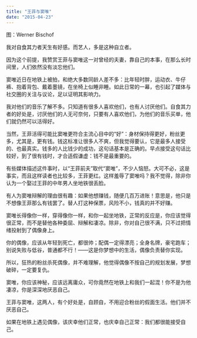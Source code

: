 ```yaml
---
title: "王菲与窦唯"
date: "2015-04-23"
---
```


图：Werner Bischof

我对自食其力者天生有好感。而艺人，多是这种自立者。

因为这个前提，我赞赏王菲与窦唯这一对曾经的夫妻，靠自己的本事，在那么长时间里，人们依然没有淡忘他们。

窦唯近日在地铁上被拍，和绝大多数同龄人差不多：比年轻时胖，运动衣、牛仔裤、抱着背包、戴着墨镜，在坐椅上似睡非睡。如此日常的一幕，也引起了媒体与社交圈的关注与议论，足以证明其影响力。

我对他们的音乐了解不多。只知道有很多人喜欢他们，也有人讨厌他们。自食其力者的好处是，讨厌他们的人无可奈何，只要有人喜欢他们，为他们的音乐买单，他们就仍然可以活得好。

当然，王菲活得可能比窦唯更符合主流心目中的“好”：身材保持得更好，粉丝更多，尤其是，更有钱。钱这标准让很多人不爽，但我觉得要认，它是最多人接受的、也最真实。钱多的人比钱少的成功，这句话基本是正确的。早点接受这句话比较好，到了很有钱时，才合适假谦虚：钱不是最重要的。

有些媒体描述这件事时，以“王菲前夫”取代“窦唯”，不少人恼怒。大可不必，这是事实，而且这样读者也比较多，王菲更红。这样羞辱了窦唯吗？我不觉得，除非你认为一个娶过王菲的中年男人坐地铁很丢脸。

有人为窦唯辩解的理由很有趣：如果他想赚钱，随便几百万进账！意思是，他只是不想像王菲那么有钱罢了。替人打这种保票，风险不小，钱真的并不好赚。

窦唯长得像你一样，穿得像你一样，和你一起坐地铁，正常的反应是，你应该觉得很正常，而不是替他各种委屈、辩解和凄凉。除非，你对自己很不满，只不过把情绪投射到了偶像身上。

你的偶像，应该从年轻到死亡，都很帅；配偶一定得漂亮；全身名牌，豪宅跑车；别说失败与低谷，普通都不行！——这是你梦想中的生活，偶像负责替你实现。

所以，狂热的粉丝杀死偶像，并不难理解，他觉得偶像不按自己的规划发展，梦想破碎，一定要复仇。

窦唯，你应该神秘，应该远离庸众，可你竟然在地铁上和我们一起混！你不是为他凄凉，你是深深地厌恶自己。

王菲与窦唯，这两人，有个好处是，自顾自，不用迎合粉丝的假面生活。他们并不厌恶自己。

如果在地铁上遇见偶像，该庆幸他们正常，也庆幸自己正常：我们都很能接受自己。

